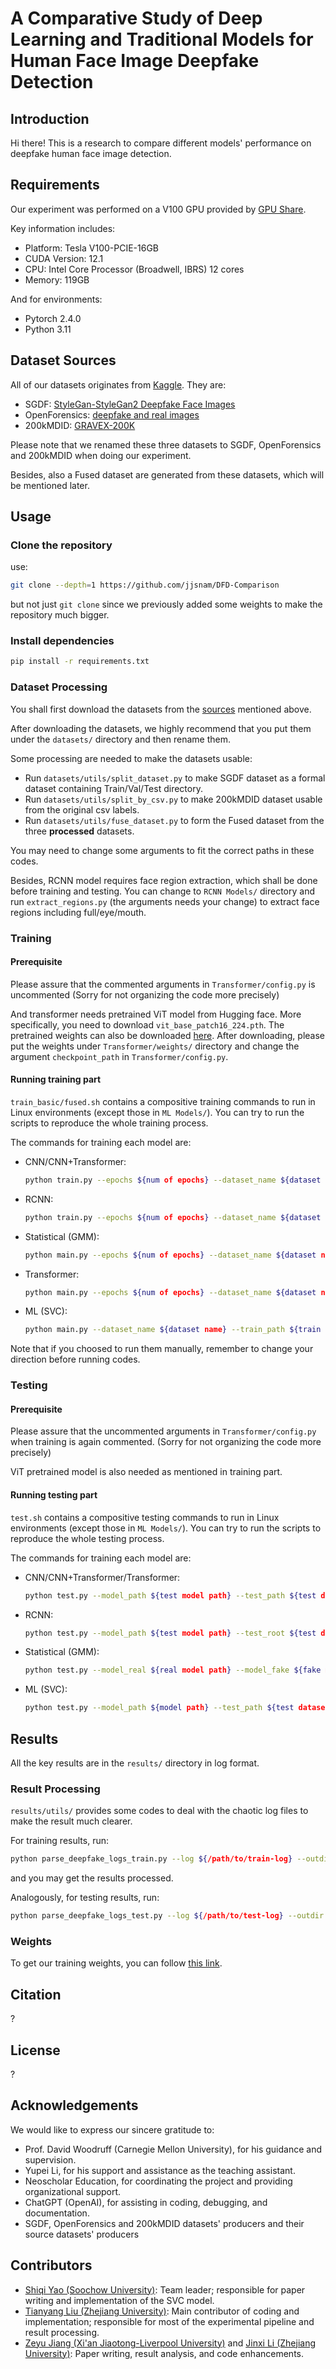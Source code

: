 # A Comparative Study of Deep Learning and Traditional Models for Human Face Image Deepfake Detection

## Introduction

Hi there! This is a research to compare different models' performance on deepfake human face image detection.

## Requirements

Our experiment was performed on a V100 GPU provided by [GPU Share](https://gpushare.com/).

Key information includes:
-   Platform: Tesla V100-PCIE-16GB
-   CUDA Version: 12.1
-   CPU: Intel Core Processor (Broadwell, IBRS) 12 cores
-   Memory: 119GB

And for environments:
-   Pytorch 2.4.0
-   Python 3.11

## Dataset Sources

All of our datasets originates from [Kaggle](https://www.kaggle.com/). They are:

-   SGDF: [StyleGan-StyleGan2 Deepfake Face Images](https://www.kaggle.com/datasets/kshitizbhargava/deepfake-face-images)
-   OpenForensics: [deepfake and real images](https://www.kaggle.com/datasets/manjilkarki/deepfake-and-real-images)
-   200kMDID: [GRAVEX-200K](https://www.kaggle.com/datasets/muhammadbilal6305/200k-real-vs-ai-visuals-by-mbilal)

Please note that we renamed these three datasets to SGDF, OpenForensics and 200kMDID when doing our experiment.

Besides, also a Fused dataset are generated from these datasets, which will be mentioned later.

## Usage

### Clone the repository
use:

```bash
git clone --depth=1 https://github.com/jjsnam/DFD-Comparison
```

but not just `git clone` since we previously added some weights to make the repository much bigger.

### Install dependencies

```bash
pip install -r requirements.txt
```

### Dataset Processing

You shall first download the datasets from the [sources](#dataset-sources) mentioned above.

After downloading the datasets, we highly recommend that you put them under the `datasets/` directory and then rename them.

Some processing are needed to make the datasets usable:

- Run `datasets/utils/split_dataset.py` to make SGDF dataset as a formal dataset containing Train/Val/Test directory.
- Run `datasets/utils/split_by_csv.py` to make 200kMDID dataset usable from the original csv labels.
- Run `datasets/utils/fuse_dataset.py` to form the Fused dataset from the three **processed** datasets.

You may need to change some arguments to fit the correct paths in these codes.

Besides, RCNN model requires face region extraction, which shall be done before training and testing. You can change to `RCNN Models/` directory and run `extract_regions.py` (the arguments needs your change) to extract face regions including full/eye/mouth.

### Training

#### Prerequisite

Please assure that the commented arguments in `Transformer/config.py` is uncommented (Sorry for not organizing the code more precisely)

And transformer needs pretrained ViT model from Hugging face. More specifically, you need to download `vit_base_patch16_224.pth`. The pretrained weights can also be downloaded [here](#weights). After downloading, please put the weights under `Transformer/weights/` directory and change the argument `checkpoint_path` in `Transformer/config.py`.

#### Running training part

`train_basic/fused.sh` contains a compositive training commands to run in Linux environments (except those in `ML Models/`). You can try to run the scripts to reproduce the whole training process.

The commands for training each model are:

-   CNN/CNN+Transformer: 
    ```bash
    python train.py --epochs ${num of epochs} --dataset_name ${dataset name} --train_path ${train path} --val_path ${val path}--model_path ${model save path} --lr ${learning rate}
    ```

-   RCNN:
    ```bash
    python train.py --epochs ${num of epochs} --dataset_name ${dataset name} --train_path ${train path} --val_path ${val path}  --train_cache_path ${train region cache path} --val_cache_path ${val region cache path}  --model_path ${model save path} --lr ${learning rate}
    ```

-   Statistical (GMM):
    ```bash
    python main.py --epochs ${num of epochs} --dataset_name ${dataset name} --train_path ${train path} --val_path ${val path}   --model_path ${model save path}
    ```

-   Transformer:
    ```bash
    python main.py --epochs ${num of epochs} --dataset_name ${dataset name} --train_path ${train path} --val_path ${val path}  --model_path ${model save path} --lr ${learning rate}
    ```

-   ML (SVC):
    ```bash
    python main.py --dataset_name ${dataset name} --train_path ${train path} --val_path ${val path} --model_path ${model save path} --pca_components ${num of PCA components} --C ${regularization strength}
    ```

Note that if you choosed to run them manually, remember to change your direction before running codes.

### Testing

#### Prerequisite

Please assure that the uncommented arguments in `Transformer/config.py` when training is again commented. (Sorry for not organizing the code more precisely)

ViT pretrained model is also needed as mentioned in training part.

#### Running testing part

`test.sh` contains a compositive testing commands to run in Linux environments (except those in `ML Models/`). You can try to run the scripts to reproduce the whole testing process.

The commands for training each model are:

-   CNN/CNN+Transformer/Transformer:
    ```bash
    python test.py --model_path ${test model path} --test_path ${test dataset path}
    ```

-   RCNN:
    ```bash
    python test.py --model_path ${test model path} --test_root ${test dataset path} --cache_root ${test region cache}
    ```

-   Statistical (GMM):
    ```bash
    python test.py --model_real ${real model path} --model_fake ${fake model path}$ --test_path ${test dataset path}
    ```

-   ML (SVC):
    ```bash
    python test.py --model_path ${model path} --test_path ${test dataset path}
    ```




## Results

All the key results are in the `results/` directory in log format.

### Result Processing

`results/utils/` provides some codes to deal with the chaotic log files to make the result much clearer.

For training results, run:

```bash
python parse_deepfake_logs_train.py --log ${/path/to/train-log} --outdir ${/path/to/outdir}
```

and you may get the results processed.

Analogously, for testing results, run:

```bash
python parse_deepfake_logs_test.py --log ${/path/to/test-log} --outdir ${/path/to/outdir}
```

### Weights

To get our training weights, you can follow [this link](https://drive.google.com/drive/folders/1M_3_O-M84g_5y3sXHZRvAyylQDbqMFC9?usp=sharing).

## Citation

?

## License

?

## Acknowledgements

We would like to express our sincere gratitude to:

- Prof. David Woodruff (Carnegie Mellon University), for his guidance and supervision.  
- Yupei Li, for his support and assistance as the teaching assistant.  
- Neoscholar Education, for coordinating the project and providing organizational support.  
- ChatGPT (OpenAI), for assisting in coding, debugging, and documentation.  
- SGDF, OpenForensics and 200kMDID datasets' producers and their source datasets' producers

## Contributors

- [Shiqi Yao (Soochow University)](https://github.com/GNETUX): Team leader; responsible for paper writing and implementation of the SVC model.  
- [Tianyang Liu (Zhejiang University)](https://github.com/jjsnam): Main contributor of coding and implementation; responsible for most of the experimental pipeline and result processing.  
- [Zeyu Jiang (Xi'an Jiaotong-Liverpool University)](https://github.com/Serendipity0319) and [Jinxi Li (Zhejiang University)](https://github.com/LJX-xixi): Paper writing, result analysis, and code enhancements.  

